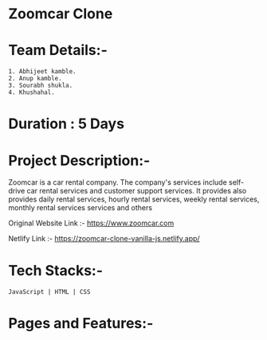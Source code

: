 # Zoomcar Clone


# Team Details:-
    1. Abhijeet kamble.
    2. Anup kamble.
    3. Sourabh shukla.
    4. Khushahal.
    
#   Duration : 5 Days

#   Project Description:-
Zoomcar is a car rental company. The company's services include self-drive car rental services and customer support services. It provides also provides daily rental services, hourly rental services, weekly rental services, monthly rental services services and others

Original Website Link :- https://www.zoomcar.com

Netlify Link :- https://zoomcar-clone-vanilla-js.netlify.app/
#    Tech Stacks:-
    JavaScript | HTML | CSS 
#    Pages and Features:-

